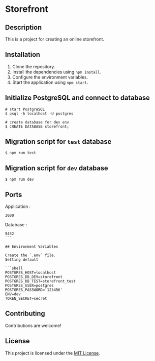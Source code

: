 # Storefront

## Description

This is a project for creating an online storefront.

## Installation

1. Clone the repository.
2. Install the dependencies using `npm install`.
3. Configure the environment variables.
4. Start the application using `npm start`.

## Initialize PostgreSQL and connect to database

```shell
# start PostgreSQL
$ psql -h localhost -U postgres

# create database for dev env
$ CREATE DATABASE storefront;

```

## Migration script for `test` database

```shell
$ npm run test
```

## Migration script for `dev` database

```shell
$ npm run dev
```

## Ports

Application :

```shell
3000
```

Database :

````shell
5432
```

## Environment Variables

Create the `.env` file.
Setting default

```shell
POSTGRES_HOST=localhost
POSTGRES_DB_DEV=storefront
POSTGRES_DB_TEST=storefront_test
POSTGRES_USER=postgres
POSTGRES_PASSWORD='123456'
ENV=dev
TOKEN_SECRET=secret
````

## Contributing

Contributions are welcome!

## License

This project is licensed under the [MIT License](./LICENSE).
